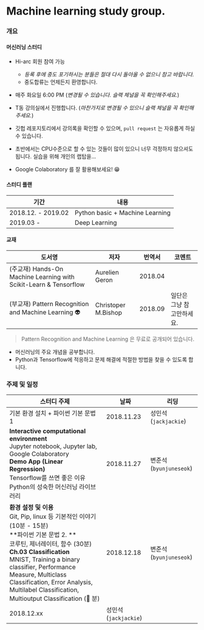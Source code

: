 # Machine learning study group.

### 개요

#### 머신러닝 스터디
* Hi-arc 회원 참여 가능
  * *등록 후에 중도 포기하시는 분들은 절대 다시 돌아올 수 없으니 참고 바랍니다.*
  * 중도합류는 언제든지 환영합니다.

* 매주 화요일 6:00 PM (*변경될 수 있습니다. 슬랙 체널을 꼭 확인해주세요.*)
* T동 강의실에서 진행합니다. (*마찬가지로 변경될 수 있으니 슬랙 체널을 꼭 확인해주세요.*)
* 깃헙 레포지토리에서 강의록을 확인할 수 있으며, `pull request` 는 자유롭게 하실 수 있습니다.
* 초반에서는 CPU수준으로 할 수 있는 것들이 많이 있으니 너무 걱정하지 않으셔도 됩니다. 실습을 위해 개인의 랩탑을...
* Google Colaboratory 를 잘 활용해보세요! :grin:

#### 스터디 플랜

기간 | 내용
-|-
2018.12. - 2019.02 | Python basic + Machine Learning
2019.03 - | Deep Learning


#### 교재

도서명 | 저자 | 번역서|코멘트
-|-|-|-
(주교재) Hands-On Machine Learning with Scikit-Learn & Tensorflow|Aurelien Geron|2018.04|
(부교재) Pattern Recognition and Machine Learning :alien: | Christoper M.Bishop | 2018.09 | 일단은 그냥 참고만하세요.
> Pattern Recognition and Machine Learning 은 무료로 공개되어 있습니다.

* 머신러닝의 주요 개념을 공부합니다.
* Python과 Tensorflow에 적응하고 문제 해결에 적절한 방법을 찾을 수 있도록 합니다.




### 주제 및 일정


스터디 주제 | 날짜 | 리딩 
-|-|-
기본 환경 설치 + 파이썬 기본 문법 1 | 2018.11.23 | 성민석 (`jackjackie`) 
**Interactive computational environment** <br />    Jupyter notebook, Jupyter lab, Google Colaboratory<br />**Demo App (Linear Regression)**<br />     Tensorflow를 쓰면 좋은 이유<br />     Python의 성숙한 머신러닝 라이브러리 | 2018.11.27 |변준석 (`byunjuneseok`)
**환경 설정 및 이용**<br />    Git, Pip, linux 등 기본적인 이야기 (10분 - 15분)<br/>**파이썬 기본 문법 2. **<br/>    코루틴, 제너레이터, 함수 (30분)<br />**Ch.03 Classification**<br />MNIST, Training a binary classifier, Performance Measure, Multiclass Classification, Error Analysis, Multilabel Classification, Multioutput Classification (:see_no_evil: 분) | 2018.12.18 |변준석 (`byunjuneseok`)
 | 2018.12.xx |성민석 (`jackjackie`)

